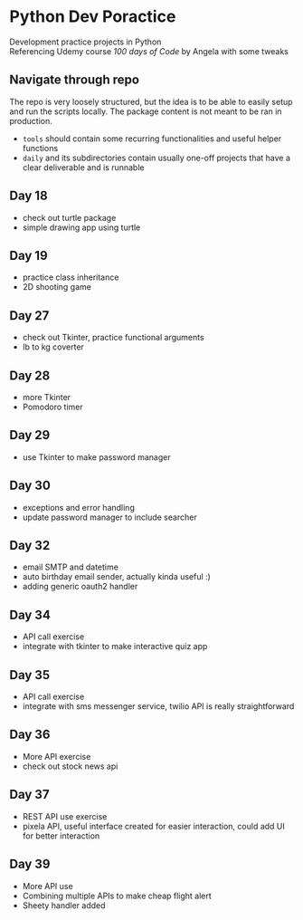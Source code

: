 # Python Dev Poractice
Development practice projects in Python\
Referencing Udemy course *100 days of Code* by Angela with some tweaks

## Navigate through repo
The repo is very loosely structured, but the idea is to be able to easily setup and run the scripts locally. The package content is not meant to be ran in production.
* `tools` should contain some recurring functionalities and useful helper functions
* `daily` and its subdirectories contain usually one-off projects that have a clear deliverable and is runnable

## Day 18
- check out turtle package
- simple drawing app using turtle

## Day 19
- practice class inheritance
- 2D shooting game

## Day 27
- check out Tkinter, practice functional arguments
- lb to kg coverter

## Day 28
- more Tkinter
- Pomodoro timer

## Day 29
- use Tkinter to make password manager

## Day 30
- exceptions and error handling
- update password manager to include searcher

## Day 32
- email SMTP and datetime
- auto birthday email sender, actually kinda useful :)
- adding generic oauth2 handler

## Day 34
- API call exercise
- integrate with tkinter to make interactive quiz app

## Day 35
- API call exercise
- integrate with sms messenger service, twilio API is really straightforward

## Day 36
- More API exercise
- check out stock news api

## Day 37
- REST API use exercise
- pixela API, useful interface created for easier interaction, could add UI for better interaction

## Day 39
- More API use
- Combining multiple APIs to make cheap flight alert
- Sheety handler added